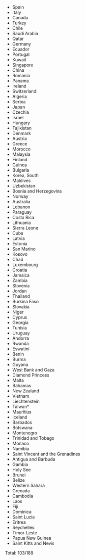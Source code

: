 * Spain
* Italy
* Canada
* Turkey
* Chile
* Saudi Arabia
* Qatar
* Germany
* Ecuador
* Portugal
* Kuwait
* Singapore
* China
* Romania
* Panama
* Ireland
* Switzerland
* Algeria
* Serbia
* Japan
* Czechia
* Israel
* Hungary
* Tajikistan
* Denmark
* Austria
* Greece
* Morocco
* Malaysia
* Finland
* Guinea
* Bulgaria
* Korea, South
* Maldives
* Uzbekistan
* Bosnia and Herzegovina
* Norway
* Australia
* Lebanon
* Paraguay
* Costa Rica
* Lithuania
* Sierra Leone
* Cuba
* Latvia
* Estonia
* San Marino
* Kosovo
* Chad
* Luxembourg
* Croatia
* Jamaica
* Zambia
* Slovenia
* Jordan
* Thailand
* Burkina Faso
* Slovakia
* Niger
* Cyprus
* Georgia
* Tunisia
* Uruguay
* Andorra
* Rwanda
* Eswatini
* Benin
* Burma
* Guyana
* West Bank and Gaza
* Diamond Princess
* Malta
* Bahamas
* New Zealand
* Vietnam
* Liechtenstein
* Taiwan*
* Mauritius
* Iceland
* Barbados
* Botswana
* Montenegro
* Trinidad and Tobago
* Monaco
* Namibia
* Saint Vincent and the Grenadines
* Antigua and Barbuda
* Gambia
* Holy See
* Brunei
* Belize
* Western Sahara
* Grenada
* Cambodia
* Laos
* Fiji
* Dominica
* Saint Lucia
* Eritrea
* Seychelles
* Timor-Leste
* Papua New Guinea
* Saint Kitts and Nevis

Total: 103/188